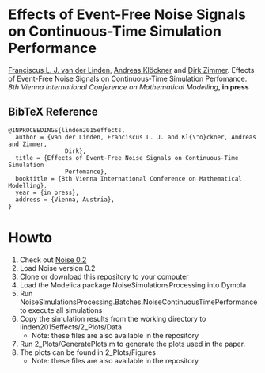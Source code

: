 # Effects of Event-Free Noise Signals on Continuous-Time Simulation Performance

[Franciscus L. J. van der Linden](https://github.com/fvanderlinden),  [Andreas Klöckner](https://github.com/akloeckner) and [Dirk Zimmer](https://github.com/dzimmer). Effects of Event-Free Noise Signals on Continuous-Time Simulation Perfomance. *8th Vienna International Conference on Mathematical Modelling*, **in press**

## BibTeX Reference

```
@INPROCEEDINGS{linden2015effects,
  author = {van der Linden, Franciscus L. J. and Kl{\"o}ckner, Andreas and Zimmer,
                Dirk},
  title = {Effects of Event-Free Noise Signals on Continuous-Time Simulation
                Perfomance},
  booktitle = {8th Vienna International Conference on Mathematical Modelling},
  year = {in press},
  address = {Vienna, Austria},
}
```

# Howto

1. Check out [Noise 0.2](https://github.com/DLR-SR/Noise/releases/tag/v0.2.0)
2. Load Noise version 0.2
3. Clone or download this repository to your computer
4. Load the Modelica package NoiseSimulationsProcessing into Dymola
5. Run NoiseSimulationsProcessing.Batches.NoiseContinuousTimePerformance to execute all simulations
6. Copy the simulation results from the working directory to linden2015effects/2_Plots/Data
   * Note: these files are also available in the repository
7. Run 2_Plots/GeneratePlots.m to generate the plots used in the paper.
8. The plots can be found in 2_Plots/Figures
   * Note: these files are also available in the repository
